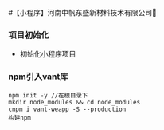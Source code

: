 #【小程序】河南中帆东盛新材料技术有限公司👑

### 项目初始化
- 初始化小程序项目

### npm引入vant库

```
npm init -y //在根目录下
mkdir node_modules && cd node_modules
cnpm i vant-weapp -S --production
构建npm
```
